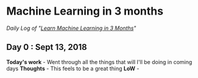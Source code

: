 # Machine Learning in 3 months

*Daily Log of "[Learn Machine Learning in 3 Months](https://www.youtube.com/watch?v=Cr6VqTRO1v0&feature=youtu.be)"*

## Day 0 : Sept 13, 2018
**Today's work** - Went through all the things that will I'll be doing in coming days
**Thoughts** - This feels to be a great thing
**LoW** - 
<!--stackedit_data:
eyJoaXN0b3J5IjpbOTM0MTM4MTUsODc3NzUxNTU2XX0=
-->